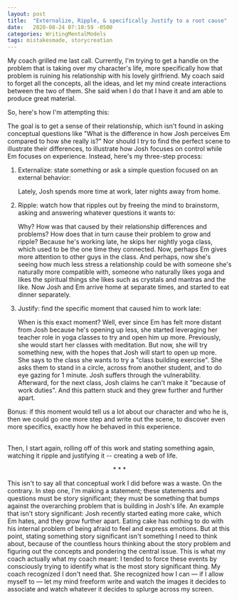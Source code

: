 ```yaml
---
layout: post
title:  "Externalize, Ripple, & specifically Justify to a root cause"
date:   2020-08-24 07:10:59 -0500
categories: WritingMentalModels
tags: mistakesmade, storycreation
---
```

My coach grilled me last call. Currently, I'm trying to get a handle on the problem that is taking over my character's life, more specifically how that problem is ruining his relationship with his lovely girlfriend. My coach said to forget all the concepts, all the ideas, and let my mind create interactions between the two of them. She said when I do that I have it and am able to produce great material. 

So, here's how I'm attempting this:

The goal is to get a sense of their relationship, which isn't found in asking conceptual questions like "What is the difference in how Josh perceives Em compared to how she really is?" Nor should I try to find the perfect scene to illustrate their differences, to illustrate how Josh focuses on control while Em focuses on experience. Instead, here's my three-step process:

1. Externalize: state something or ask a simple question focused on an external behavior: 

    Lately, Josh spends more time at work, later nights away from home.

2. Ripple: watch how that ripples out by freeing the mind to brainstorm, asking and answering whatever questions it wants to:

    Why? How was that caused by their relationship differences and problems? How does that in turn cause their problem to grow and ripple? Because he's working late, he skips her nightly yoga class, which used to be the one time they connected. Now, perhaps Em gives more attention to other guys in the class. And perhaps, now she's seeing how much less stress a relationship could be with someone she's naturally more compatible with, someone who naturally likes yoga and likes the spiritual things she likes such as crystals and mantras and the like. Now Josh and Em arrive home at separate times, and started to eat dinner separately.

3. Justify: find the specific moment that caused him to work late:

    When is this exact moment? Well, ever since Em has felt more distant from Josh because he's opening up less, she started leveraging her teacher role in yoga classes to try and open him up more. Previously, she would start her classes with meditation. But now, she will try something new, with the hopes that Josh will start to open up more. She says to the class she wants to try a "class building exercise". She asks them to stand in a circle, across from another student, and to do eye gazing for 1 minute. Josh suffers through the vulnerability. Afterward, for the next class, Josh claims he can't make it "because of work duties". And this pattern stuck and they grew further and further apart. 

Bonus: if this moment would tell us a lot about our character and who he is, then we could go one more step and write out the scene, to discover even more specifics, exactly how he behaved in this experience.

<br>
Then, I start again, rolling off of this work and stating something again, watching it ripple and justifying it -- creating a web of life.

<p style="text-align: center;"> * * * </p>

This isn't to say all that conceptual work I did before was a waste. On the contrary. In step one, I'm making a statement; these statements and questions must be story significant; they must be something that bumps against the overarching problem that is building in Josh's life. An example that isn't story significant: Josh recently started eating more cake, which Em hates, and they grow further apart. Eating cake has nothing to do with his internal problem of being afraid to feel and express emotions. But at this point, stating something story significant isn't something I need to think about, because of the countless hours thinking about the story problem and figuring out the concepts and pondering the central issue. This is what my coach actually what my coach meant: I tended to force these events by consciously trying to identify what is the most story significant thing. My coach recognized I don't need that. She recognized how I can — if I allow myself to — let my mind freeform write and watch the images it decides to associate and watch whatever it decides to splurge across my screen.